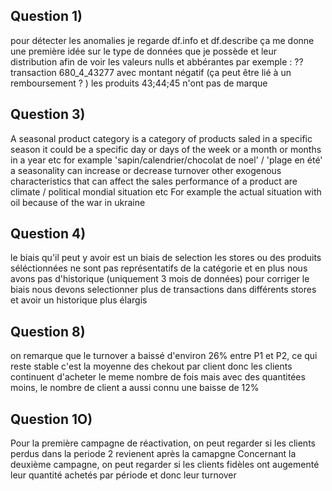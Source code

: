 ## Question 1)
pour détecter les anomalies je regarde df.info et df.describe ça me donne une première idée sur le type de données que je possède
et leur distribution afin de voir les valeurs nulls et abbérantes
par exemple :
?? transaction 680_4_43277 avec montant négatif (ça peut être lié à un remboursement ? )
les produits 43;44;45 n'ont pas de marque

## Question 3)
A seasonal product category is a category of products saled in a specific season it could be a specific day or days of the week or a month or months in a year etc
for example 'sapin/calendrier/chocolat de noel' / 'plage en été'
a seasonality can increase or decrease turnover
other exogenous characteristics that can affect the sales performance of a product are climate / political mondial situation etc
For example the actual situation with oil because of the war in ukraine

## Question 4)
le biais qu'il peut y avoir est un biais de selection les stores ou des produits séléctionnées ne sont pas représentatifs de la catégorie
et en plus nous avons pas d'historique (uniquement 3 mois de données)
pour corriger le biais nous devons selectionner plus de transactions dans différents stores et avoir un historique plus élargis

## Question 8)
on remarque que le turnover a baissé d'environ 26% entre P1 et P2, ce qui reste stable c'est la moyenne des chekout par client
donc les clients continuent d'acheter le meme nombre de fois mais avec des quantitées moins, le nombre de client a aussi connu une baisse de 12%

## Question 1O)
Pour la première campagne de réactivation, on peut regarder si les clients perdus dans la periode 2 revienent après la camapgne
Concernant la deuxième campagne, on peut regarder si les clients fidèles ont augementé leur quantité achetés par période et donc leur turnover


